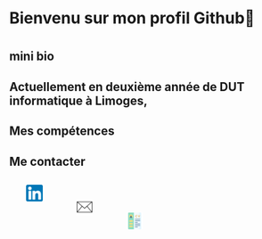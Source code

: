 <h1> Bienvenu sur mon profil Github👋 <h1>

<h2>mini bio <h2>
  <p>Actuellement en deuxième année de DUT informatique à Limoges, </p>
  
<h2>Mes compétences<h2>




<h2>Me contacter<h2>
  <div>
    <a href="https://www.linkedin.com/in/manon-deleest/"><img align="left" height="30px" src="linkedin.png" hspace="30"/</a><br/>
    <a href="mailto:deleest.manon@gmail.com"><img align="left" height="30px" src="gmail.png" hspace="30"/</a><br/>
    <a href="MANON DELEEST.pdf"><img height="30px" src="cv.png" hspace="30"/</a></a>
  </div>





<!--
**manon-deleest/manon-deleest** is a ✨ _special_ ✨ repository because its `README.md` (this file) appears on your GitHub profile.

Here are some ideas to get you started:

- 🔭 I’m currently working on ...
- 🌱 I’m currently learning ...
- 👯 I’m looking to collaborate on ...
- 🤔 I’m looking for help with ...
- 💬 Ask me about ...
- 📫 How to reach me: ...
- 😄 Pronouns: ...
- ⚡ Fun fact: ...
-->
